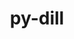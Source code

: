 ---
title: "py-dill"
layout: cache
categories: [package, develop]
meta: {"compilers": ["none"], "num_specs": 74, "num_specs_by_stack": {"e4s": 18, "e4s-neoverse-v2": 10, "hep": 6, "ml-linux-aarch64-cpu": 10, "ml-linux-aarch64-cuda": 10, "ml-linux-x86_64-cpu": 10, "ml-linux-x86_64-cuda": 10, "ml-linux-x86_64-rocm": 10, "radiuss": 20, "root": 74}, "oss": ["ubuntu18.04", "ubuntu22.04", "ubuntu24.04"], "platforms": ["linux"], "stacks": ["e4s", "e4s-neoverse-v2", "hep", "ml-linux-aarch64-cpu", "ml-linux-aarch64-cuda", "ml-linux-x86_64-cpu", "ml-linux-x86_64-cuda", "ml-linux-x86_64-rocm", "radiuss", "root"], "targets": ["aarch64", "neoverse_v2", "x86_64_v3"], "versions": ["0.3.9"]}
spec_details: [{"compiler": "none", "hash": "2cb2vzluby67y6hhw7law4ff5dxv4bwh", "os": "ubuntu18.04", "platform": "linux", "size": "-", "stacks": ["radiuss", "root"], "target": "x86_64_v3", "variants": ["build_system=python_pip"], "versions": ["0.3.9"]}, {"compiler": "none", "hash": "2k2xzxxm5f7pylopa7v7jj4h32ms27vz", "os": "ubuntu24.04", "platform": "linux", "size": "-", "stacks": ["ml-linux-x86_64-cpu", "ml-linux-x86_64-cuda", "ml-linux-x86_64-rocm", "root"], "target": "x86_64_v3", "variants": ["build_system=python_pip"], "versions": ["0.3.9"]}, {"compiler": "none", "hash": "2usctepbrhw7aq62wd4fe7e6layssxxx", "os": "ubuntu22.04", "platform": "linux", "size": "-", "stacks": ["e4s", "root"], "target": "x86_64_v3", "variants": ["build_system=python_pip"], "versions": ["0.3.9"]}, {"compiler": "none", "hash": "373hjqsgdmlvtkdjhbzz4vhovsdydop6", "os": "ubuntu24.04", "platform": "linux", "size": "-", "stacks": ["ml-linux-aarch64-cpu", "ml-linux-aarch64-cuda", "root"], "target": "aarch64", "variants": ["build_system=python_pip"], "versions": ["0.3.9"]}, {"compiler": "none", "hash": "3mztpjkoyxcqu5zch6vc36uq6mmehntc", "os": "ubuntu22.04", "platform": "linux", "size": "-", "stacks": ["e4s", "root"], "target": "x86_64_v3", "variants": ["build_system=python_pip"], "versions": ["0.3.9"]}, {"compiler": "none", "hash": "3u4ygsyyuiblt42bj2g4zxyc4qwcqikc", "os": "ubuntu22.04", "platform": "linux", "size": "-", "stacks": ["e4s", "root"], "target": "x86_64_v3", "variants": ["build_system=python_pip"], "versions": ["0.3.9"]}, {"compiler": "none", "hash": "3ukampomhhj2dzrfvcsy25zm6sarxhes", "os": "ubuntu18.04", "platform": "linux", "size": "-", "stacks": ["radiuss", "root"], "target": "x86_64_v3", "variants": ["build_system=python_pip"], "versions": ["0.3.9"]}, {"compiler": "none", "hash": "42m24vi6vver6quxitc4poly52marcjm", "os": "ubuntu18.04", "platform": "linux", "size": "-", "stacks": ["radiuss", "root"], "target": "x86_64_v3", "variants": ["build_system=python_pip"], "versions": ["0.3.9"]}, {"compiler": "none", "hash": "4px2ofl5yd4fyflielm6velbuf4jupd6", "os": "ubuntu22.04", "platform": "linux", "size": "-", "stacks": ["hep", "root"], "target": "x86_64_v3", "variants": ["build_system=python_pip"], "versions": ["0.3.9"]}, {"compiler": "none", "hash": "5cgtc7hi74vpvdoau5gtz2wm7vabgsim", "os": "ubuntu24.04", "platform": "linux", "size": "-", "stacks": ["ml-linux-aarch64-cpu", "ml-linux-aarch64-cuda", "root"], "target": "aarch64", "variants": ["build_system=python_pip"], "versions": ["0.3.9"]}, {"compiler": "none", "hash": "5egsl66jtp4lsuvj2aim5jjg3ruu4mz2", "os": "ubuntu18.04", "platform": "linux", "size": "-", "stacks": ["radiuss", "root"], "target": "x86_64_v3", "variants": ["build_system=python_pip"], "versions": ["0.3.9"]}, {"compiler": "none", "hash": "77qpvzhzx3x3fblvwmma3l33zysk2sfd", "os": "ubuntu22.04", "platform": "linux", "size": "-", "stacks": ["e4s-neoverse-v2", "root"], "target": "neoverse_v2", "variants": ["build_system=python_pip"], "versions": ["0.3.9"]}, {"compiler": "none", "hash": "7nnxfsnqk4aiifp52bpfinvhphmagnzt", "os": "ubuntu22.04", "platform": "linux", "size": "-", "stacks": ["e4s", "root"], "target": "x86_64_v3", "variants": ["build_system=python_pip"], "versions": ["0.3.9"]}, {"compiler": "none", "hash": "apcfimip5xdopc26zt2y5bvmndlauebe", "os": "ubuntu18.04", "platform": "linux", "size": "-", "stacks": ["radiuss", "root"], "target": "x86_64_v3", "variants": ["build_system=python_pip"], "versions": ["0.3.9"]}, {"compiler": "none", "hash": "bfwm7lqmwljk3w2qly5veijme5qcvygo", "os": "ubuntu22.04", "platform": "linux", "size": "-", "stacks": ["hep", "root"], "target": "x86_64_v3", "variants": ["build_system=python_pip"], "versions": ["0.3.9"]}, {"compiler": "none", "hash": "bvw6qg6d26tw5bdvhv3ytw3k6dtpskfz", "os": "ubuntu22.04", "platform": "linux", "size": "-", "stacks": ["e4s-neoverse-v2", "root"], "target": "neoverse_v2", "variants": ["build_system=python_pip"], "versions": ["0.3.9"]}, {"compiler": "none", "hash": "byodbgl465ibfzivabdh6bnk6kevs2y5", "os": "ubuntu24.04", "platform": "linux", "size": "-", "stacks": ["ml-linux-aarch64-cpu", "ml-linux-aarch64-cuda", "root"], "target": "aarch64", "variants": ["build_system=python_pip"], "versions": ["0.3.9"]}, {"compiler": "none", "hash": "dcet42u7boxfgpw2opl2jmmvofw7gogv", "os": "ubuntu22.04", "platform": "linux", "size": "-", "stacks": ["e4s", "root"], "target": "x86_64_v3", "variants": ["build_system=python_pip"], "versions": ["0.3.9"]}, {"compiler": "none", "hash": "djyv3tdp27q5wcvmutiqx5e5onewm276", "os": "ubuntu22.04", "platform": "linux", "size": "-", "stacks": ["e4s", "root"], "target": "x86_64_v3", "variants": ["build_system=python_pip"], "versions": ["0.3.9"]}, {"compiler": "none", "hash": "dmfpor7ycopbtkbgykhvzkomyar4jojj", "os": "ubuntu22.04", "platform": "linux", "size": "-", "stacks": ["e4s-neoverse-v2", "root"], "target": "neoverse_v2", "variants": ["build_system=python_pip"], "versions": ["0.3.9"]}, {"compiler": "none", "hash": "e2synxgvjucczuzgw4igdd4uno342rx6", "os": "ubuntu24.04", "platform": "linux", "size": "-", "stacks": ["ml-linux-x86_64-cpu", "ml-linux-x86_64-cuda", "ml-linux-x86_64-rocm", "root"], "target": "x86_64_v3", "variants": ["build_system=python_pip"], "versions": ["0.3.9"]}, {"compiler": "none", "hash": "e6h7cpuvs3pwzbzxavrh35zctpali5fp", "os": "ubuntu22.04", "platform": "linux", "size": "-", "stacks": ["e4s", "root"], "target": "x86_64_v3", "variants": ["build_system=python_pip"], "versions": ["0.3.9"]}, {"compiler": "none", "hash": "eagksyxfwwyzuav7v5p4uceuljp3ulnj", "os": "ubuntu22.04", "platform": "linux", "size": "-", "stacks": ["e4s-neoverse-v2", "root"], "target": "neoverse_v2", "variants": ["build_system=python_pip"], "versions": ["0.3.9"]}, {"compiler": "none", "hash": "eb2axigggzzcyw2ibtdr4cq4lgwww6qv", "os": "ubuntu24.04", "platform": "linux", "size": "-", "stacks": ["ml-linux-x86_64-cpu", "ml-linux-x86_64-cuda", "ml-linux-x86_64-rocm", "root"], "target": "x86_64_v3", "variants": ["build_system=python_pip"], "versions": ["0.3.9"]}, {"compiler": "none", "hash": "ei3hamfo2luvbg5jvk4b5rrpemi2q7z5", "os": "ubuntu24.04", "platform": "linux", "size": "-", "stacks": ["ml-linux-x86_64-cpu", "ml-linux-x86_64-cuda", "ml-linux-x86_64-rocm", "root"], "target": "x86_64_v3", "variants": ["build_system=python_pip"], "versions": ["0.3.9"]}, {"compiler": "none", "hash": "em4jevj3bqendqcsthdldd4luq6ckzbc", "os": "ubuntu18.04", "platform": "linux", "size": "-", "stacks": ["radiuss", "root"], "target": "x86_64_v3", "variants": ["build_system=python_pip"], "versions": ["0.3.9"]}, {"compiler": "none", "hash": "etaqauypcv56zpmipbv7mdpdglu5cvhj", "os": "ubuntu24.04", "platform": "linux", "size": "-", "stacks": ["ml-linux-aarch64-cpu", "ml-linux-aarch64-cuda", "root"], "target": "aarch64", "variants": ["build_system=python_pip"], "versions": ["0.3.9"]}, {"compiler": "none", "hash": "fobjydco2dhtidskl6cvai3uadm4bbtc", "os": "ubuntu18.04", "platform": "linux", "size": "-", "stacks": ["radiuss", "root"], "target": "x86_64_v3", "variants": ["build_system=python_pip"], "versions": ["0.3.9"]}, {"compiler": "none", "hash": "fpnzxmeiqucg3sdk2grtceerz6cgmmzt", "os": "ubuntu18.04", "platform": "linux", "size": "-", "stacks": ["radiuss", "root"], "target": "x86_64_v3", "variants": ["build_system=python_pip"], "versions": ["0.3.9"]}, {"compiler": "none", "hash": "fq2zwm2eeawtsqgozqongzsdbwcxv64j", "os": "ubuntu24.04", "platform": "linux", "size": "-", "stacks": ["ml-linux-x86_64-cpu", "ml-linux-x86_64-cuda", "ml-linux-x86_64-rocm", "root"], "target": "x86_64_v3", "variants": ["build_system=python_pip"], "versions": ["0.3.9"]}, {"compiler": "none", "hash": "fuzmac5b4aahuxwwsquwdxc5pofygqob", "os": "ubuntu24.04", "platform": "linux", "size": "-", "stacks": ["ml-linux-x86_64-cpu", "ml-linux-x86_64-cuda", "ml-linux-x86_64-rocm", "root"], "target": "x86_64_v3", "variants": ["build_system=python_pip"], "versions": ["0.3.9"]}, {"compiler": "none", "hash": "gthufboyd4nnwupfevcwhar6kbltc2k3", "os": "ubuntu24.04", "platform": "linux", "size": "-", "stacks": ["ml-linux-aarch64-cpu", "ml-linux-aarch64-cuda", "root"], "target": "aarch64", "variants": ["build_system=python_pip"], "versions": ["0.3.9"]}, {"compiler": "none", "hash": "gyl6cv3vfymh5fc2whlb4jqcqcog73ks", "os": "ubuntu18.04", "platform": "linux", "size": "-", "stacks": ["radiuss", "root"], "target": "x86_64_v3", "variants": ["build_system=python_pip"], "versions": ["0.3.9"]}, {"compiler": "none", "hash": "i2hxu4ccenncp442pxdrm5aykdnmapu5", "os": "ubuntu18.04", "platform": "linux", "size": "-", "stacks": ["radiuss", "root"], "target": "x86_64_v3", "variants": ["build_system=python_pip"], "versions": ["0.3.9"]}, {"compiler": "none", "hash": "i2qgvkorvlz4fnp2sbfwpmsdqjsufldr", "os": "ubuntu22.04", "platform": "linux", "size": "-", "stacks": ["e4s", "root"], "target": "x86_64_v3", "variants": ["build_system=python_pip"], "versions": ["0.3.9"]}, {"compiler": "none", "hash": "igwp65p7xozlfxv2o6nmjmj43y7pwq2a", "os": "ubuntu22.04", "platform": "linux", "size": "-", "stacks": ["e4s", "root"], "target": "x86_64_v3", "variants": ["build_system=python_pip"], "versions": ["0.3.9"]}, {"compiler": "none", "hash": "irn3ie7wku5akttfijcqnlh6qqlnhphj", "os": "ubuntu22.04", "platform": "linux", "size": "-", "stacks": ["hep", "root"], "target": "x86_64_v3", "variants": ["build_system=python_pip"], "versions": ["0.3.9"]}, {"compiler": "none", "hash": "iznpukzdmqfcq7c3x7kdcgy36ps2avcc", "os": "ubuntu22.04", "platform": "linux", "size": "-", "stacks": ["e4s-neoverse-v2", "root"], "target": "neoverse_v2", "variants": ["build_system=python_pip"], "versions": ["0.3.9"]}, {"compiler": "none", "hash": "kaufpk4wxoxpplnmxwt4aojv6z2ab5ze", "os": "ubuntu22.04", "platform": "linux", "size": "-", "stacks": ["hep", "root"], "target": "x86_64_v3", "variants": ["build_system=python_pip"], "versions": ["0.3.9"]}, {"compiler": "none", "hash": "ki2o3ogccksq3xcgn7kklpsyxaqzb3ic", "os": "ubuntu22.04", "platform": "linux", "size": "-", "stacks": ["hep", "root"], "target": "x86_64_v3", "variants": ["build_system=python_pip"], "versions": ["0.3.9"]}, {"compiler": "none", "hash": "kvogvjc4xwcweg34eo2rlfzhxvaxlsyx", "os": "ubuntu18.04", "platform": "linux", "size": "-", "stacks": ["radiuss", "root"], "target": "x86_64_v3", "variants": ["build_system=python_pip"], "versions": ["0.3.9"]}, {"compiler": "none", "hash": "l47wk2spkzobx3yqw52hug6lmg7ppwfv", "os": "ubuntu18.04", "platform": "linux", "size": "-", "stacks": ["radiuss", "root"], "target": "x86_64_v3", "variants": ["build_system=python_pip"], "versions": ["0.3.9"]}, {"compiler": "none", "hash": "li6q6kf45ctdl2ymmcrzfrbssmeteg7m", "os": "ubuntu18.04", "platform": "linux", "size": "-", "stacks": ["radiuss", "root"], "target": "x86_64_v3", "variants": ["build_system=python_pip"], "versions": ["0.3.9"]}, {"compiler": "none", "hash": "luaj6ejexflcghsulmp72svsl3sdetii", "os": "ubuntu22.04", "platform": "linux", "size": "-", "stacks": ["e4s", "root"], "target": "x86_64_v3", "variants": ["build_system=python_pip"], "versions": ["0.3.9"]}, {"compiler": "none", "hash": "m5yq5qrtzxljttakyeumfuvsw3pevjw3", "os": "ubuntu24.04", "platform": "linux", "size": "-", "stacks": ["ml-linux-aarch64-cpu", "ml-linux-aarch64-cuda", "root"], "target": "aarch64", "variants": ["build_system=python_pip"], "versions": ["0.3.9"]}, {"compiler": "none", "hash": "ml47plo7vz7f6wcmvlxtwa25nntwkioy", "os": "ubuntu24.04", "platform": "linux", "size": "-", "stacks": ["ml-linux-aarch64-cpu", "ml-linux-aarch64-cuda", "root"], "target": "aarch64", "variants": ["build_system=python_pip"], "versions": ["0.3.9"]}, {"compiler": "none", "hash": "mrjru564i72mtu6uuo5a6vfkj65foetg", "os": "ubuntu22.04", "platform": "linux", "size": "-", "stacks": ["e4s-neoverse-v2", "root"], "target": "neoverse_v2", "variants": ["build_system=python_pip"], "versions": ["0.3.9"]}, {"compiler": "none", "hash": "mtg47urdcajx737kbnc6p4eh4ait67g6", "os": "ubuntu24.04", "platform": "linux", "size": "-", "stacks": ["ml-linux-x86_64-cpu", "ml-linux-x86_64-cuda", "ml-linux-x86_64-rocm", "root"], "target": "x86_64_v3", "variants": ["build_system=python_pip"], "versions": ["0.3.9"]}, {"compiler": "none", "hash": "nbxuo2ndahs4r3krv5flhinbeusjyoq2", "os": "ubuntu18.04", "platform": "linux", "size": "-", "stacks": ["radiuss", "root"], "target": "x86_64_v3", "variants": ["build_system=python_pip"], "versions": ["0.3.9"]}, {"compiler": "none", "hash": "ndzdmhp4nhrhathy6icamjtckx3esml6", "os": "ubuntu18.04", "platform": "linux", "size": "-", "stacks": ["radiuss", "root"], "target": "x86_64_v3", "variants": ["build_system=python_pip"], "versions": ["0.3.9"]}, {"compiler": "none", "hash": "no54tfbukt5iwtjkmhj6hkppyiuzveht", "os": "ubuntu18.04", "platform": "linux", "size": "-", "stacks": ["radiuss", "root"], "target": "x86_64_v3", "variants": ["build_system=python_pip"], "versions": ["0.3.9"]}, {"compiler": "none", "hash": "nxoelv7sm6gzo5cbegmhnkkxbzdyyw5v", "os": "ubuntu24.04", "platform": "linux", "size": "-", "stacks": ["ml-linux-x86_64-cpu", "ml-linux-x86_64-cuda", "ml-linux-x86_64-rocm", "root"], "target": "x86_64_v3", "variants": ["build_system=python_pip"], "versions": ["0.3.9"]}, {"compiler": "none", "hash": "ny4tm3pdk3ue36davciwqbghvid3vapo", "os": "ubuntu22.04", "platform": "linux", "size": "-", "stacks": ["e4s-neoverse-v2", "root"], "target": "neoverse_v2", "variants": ["build_system=python_pip"], "versions": ["0.3.9"]}, {"compiler": "none", "hash": "ocddffafevtc56y5u32mx7l6yzf4vbrw", "os": "ubuntu18.04", "platform": "linux", "size": "-", "stacks": ["radiuss", "root"], "target": "x86_64_v3", "variants": ["build_system=python_pip"], "versions": ["0.3.9"]}, {"compiler": "none", "hash": "oqlt6pinq4caypiitp46mop335wduvrt", "os": "ubuntu22.04", "platform": "linux", "size": "-", "stacks": ["e4s-neoverse-v2", "root"], "target": "neoverse_v2", "variants": ["build_system=python_pip"], "versions": ["0.3.9"]}, {"compiler": "none", "hash": "oxe47fqpeimi7bhi466kijd7m7caitce", "os": "ubuntu22.04", "platform": "linux", "size": "-", "stacks": ["e4s-neoverse-v2", "root"], "target": "neoverse_v2", "variants": ["build_system=python_pip"], "versions": ["0.3.9"]}, {"compiler": "none", "hash": "pcyvxt4za2hzwct4aypq7qljjuyu63ag", "os": "ubuntu22.04", "platform": "linux", "size": "-", "stacks": ["e4s", "root"], "target": "x86_64_v3", "variants": ["build_system=python_pip"], "versions": ["0.3.9"]}, {"compiler": "none", "hash": "q7btpxqlesikvxbuapx6e2scjlcovwcf", "os": "ubuntu22.04", "platform": "linux", "size": "-", "stacks": ["e4s-neoverse-v2", "root"], "target": "neoverse_v2", "variants": ["build_system=python_pip"], "versions": ["0.3.9"]}, {"compiler": "none", "hash": "qawtqj2a6qrkfrwcydvpcflj2b2thvbx", "os": "ubuntu24.04", "platform": "linux", "size": "-", "stacks": ["ml-linux-aarch64-cpu", "ml-linux-aarch64-cuda", "root"], "target": "aarch64", "variants": ["build_system=python_pip"], "versions": ["0.3.9"]}, {"compiler": "none", "hash": "qv2rld3cinffzx7zwujvhsxdagowauvh", "os": "ubuntu24.04", "platform": "linux", "size": "-", "stacks": ["ml-linux-x86_64-cpu", "ml-linux-x86_64-cuda", "ml-linux-x86_64-rocm", "root"], "target": "x86_64_v3", "variants": ["build_system=python_pip"], "versions": ["0.3.9"]}, {"compiler": "none", "hash": "rguxq2pfjxqzkhc7mk32kgon4ge65njb", "os": "ubuntu22.04", "platform": "linux", "size": "-", "stacks": ["e4s", "root"], "target": "x86_64_v3", "variants": ["build_system=python_pip"], "versions": ["0.3.9"]}, {"compiler": "none", "hash": "rt6utgc7ky5rkcitarmbfaoliv7ykcdn", "os": "ubuntu22.04", "platform": "linux", "size": "-", "stacks": ["e4s", "root"], "target": "x86_64_v3", "variants": ["build_system=python_pip"], "versions": ["0.3.9"]}, {"compiler": "none", "hash": "s43dvk7ld3yy2jyny7gjkz6mgfwzosci", "os": "ubuntu22.04", "platform": "linux", "size": "-", "stacks": ["e4s", "root"], "target": "x86_64_v3", "variants": ["build_system=python_pip"], "versions": ["0.3.9"]}, {"compiler": "none", "hash": "tdrszwns3a5bcal3k6omewq4c5ro6kyk", "os": "ubuntu24.04", "platform": "linux", "size": "-", "stacks": ["ml-linux-x86_64-cpu", "ml-linux-x86_64-cuda", "ml-linux-x86_64-rocm", "root"], "target": "x86_64_v3", "variants": ["build_system=python_pip"], "versions": ["0.3.9"]}, {"compiler": "none", "hash": "uytely676ewdsfxsgvdbtwy5657rgick", "os": "ubuntu24.04", "platform": "linux", "size": "-", "stacks": ["ml-linux-aarch64-cpu", "ml-linux-aarch64-cuda", "root"], "target": "aarch64", "variants": ["build_system=python_pip"], "versions": ["0.3.9"]}, {"compiler": "none", "hash": "vl45uhwg64nn7r62662fs2gahgrzuayw", "os": "ubuntu22.04", "platform": "linux", "size": "-", "stacks": ["e4s", "root"], "target": "x86_64_v3", "variants": ["build_system=python_pip"], "versions": ["0.3.9"]}, {"compiler": "none", "hash": "wfrqj364nl3raoejbiccop5pyiywfcxd", "os": "ubuntu22.04", "platform": "linux", "size": "-", "stacks": ["hep", "root"], "target": "x86_64_v3", "variants": ["build_system=python_pip"], "versions": ["0.3.9"]}, {"compiler": "none", "hash": "wl6kaushu3ybtrbkjbfg6hkaqk6qjpio", "os": "ubuntu22.04", "platform": "linux", "size": "-", "stacks": ["e4s", "root"], "target": "x86_64_v3", "variants": ["build_system=python_pip"], "versions": ["0.3.9"]}, {"compiler": "none", "hash": "xidhmvwvteuussyww66kwljzhjow3gkj", "os": "ubuntu18.04", "platform": "linux", "size": "-", "stacks": ["radiuss", "root"], "target": "x86_64_v3", "variants": ["build_system=python_pip"], "versions": ["0.3.9"]}, {"compiler": "none", "hash": "y3bgwievy7py4w6qksduuamw3erxtkt2", "os": "ubuntu22.04", "platform": "linux", "size": "-", "stacks": ["e4s", "root"], "target": "x86_64_v3", "variants": ["build_system=python_pip"], "versions": ["0.3.9"]}, {"compiler": "none", "hash": "ycqzwq2s35f4j6ed32hlkfk46ur7as24", "os": "ubuntu24.04", "platform": "linux", "size": "-", "stacks": ["ml-linux-aarch64-cpu", "ml-linux-aarch64-cuda", "root"], "target": "aarch64", "variants": ["build_system=python_pip"], "versions": ["0.3.9"]}, {"compiler": "none", "hash": "ykrbklavhrtplvf77ieyzwg7hxltlf5k", "os": "ubuntu18.04", "platform": "linux", "size": "-", "stacks": ["radiuss", "root"], "target": "x86_64_v3", "variants": ["build_system=python_pip"], "versions": ["0.3.9"]}, {"compiler": "none", "hash": "z3bmnrbr5hiq5lhynev2ytkwygzjbjlx", "os": "ubuntu22.04", "platform": "linux", "size": "-", "stacks": ["e4s", "root"], "target": "x86_64_v3", "variants": ["build_system=python_pip"], "versions": ["0.3.9"]}, {"compiler": "none", "hash": "zmsugjbppocv5cnj2txvs55cricnr5fs", "os": "ubuntu18.04", "platform": "linux", "size": "-", "stacks": ["radiuss", "root"], "target": "x86_64_v3", "variants": ["build_system=python_pip"], "versions": ["0.3.9"]}]
---
